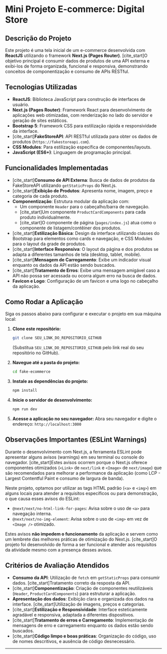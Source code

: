 # Mini Projeto E-commerce: Digital Store

## Descrição do Projeto

Este projeto é uma tela inicial de um e-commerce desenvolvida com **ReactJS** utilizando o framework **Next.js (Pages Router)**. [cite_start]O objetivo principal é consumir dados de produtos de uma API externa e exibi-los de forma organizada, funcional e responsiva, demonstrando conceitos de componentização e consumo de APIs RESTful.

## Tecnologias Utilizadas

* **ReactJS**: Biblioteca JavaScript para construção de interfaces de usuário.
* **Next.js (Pages Router)**: Framework React para desenvolvimento de aplicações web otimizadas, com renderização no lado do servidor e geração de sites estáticos.
* **Bootstrap 5**: Framework CSS para estilização rápida e responsividade da interface.
* [cite_start]**FakeStoreAPI**: API RESTful utilizada para obter os dados de produtos (`https://fakestoreapi.com`).
* **CSS Modules**: Para estilização específica de componentes/layouts.
* **JavaScript (ES6+)**: Linguagem de programação principal.

## Funcionalidades Implementadas

* [cite_start]**Consumo de API Externa**: Busca de dados de produtos da FakeStoreAPI utilizando `getStaticProps` do Next.js.
* [cite_start]**Exibição de Produtos**: Apresenta nome, imagem, preço e categoria de cada produto.
* **Componentização**: Estrutura modular da aplicação com:
    * Um componente `Header` para o cabeçalho/barra de navegação.
    * [cite_start]Um componente `ProductCardComponents` para cada produto individualmente.
    * [cite_start]O componente de página (`pages/index.js`) atua como o componente de listagem/contêiner dos produtos.
* [cite_start]**Estilização Básica**: Design da interface utilizando classes do Bootstrap para elementos como cards e navegação, e CSS Modules para o layout da grade de produtos.
* [cite_start]**Interface Responsiva**: O layout da página e dos produtos se adapta a diferentes tamanhos de tela (desktop, tablet, mobile).
* [cite_start]**Mensagem de Carregamento**: Exibe um indicador visual enquanto os dados da API estão sendo buscados.
* [cite_start]**Tratamento de Erros**: Exibe uma mensagem amigável caso a API não possa ser acessada ou ocorra algum erro na busca de dados.
* **Favicon e Logo**: Configuração de um favicon e uma logo no cabeçalho da aplicação.

## Como Rodar a Aplicação

Siga os passos abaixo para configurar e executar o projeto em sua máquina local:

1.  **Clone este repositório:**
    ```bash
    git clone SEU_LINK_DO_REPOSITORIO_GITHUB
    ```
    (Substitua `SEU_LINK_DO_REPOSITORIO_GITHUB` pelo link real do seu repositório no GitHub).

2.  **Navegue até a pasta do projeto:**
    ```bash
    cd fake-ecommerce
    ```

3.  **Instale as dependências do projeto:**
    ```bash
    npm install
    ```

4.  **Inicie o servidor de desenvolvimento:**
    ```bash
    npm run dev
    ```

5.  **Acesse a aplicação no seu navegador:**
    Abra seu navegador e digite o endereço: `http://localhost:3000`

## Observações Importantes (ESLint Warnings)

Durante o desenvolvimento com Next.js, a ferramenta ESLint pode apresentar alguns avisos (warnings) em seu terminal ou console do navegador. [cite_start]Estes avisos ocorrem porque o Next.js oferece componentes otimizados (`<Link>` de `next/link` e `<Image>` de `next/image`) que são recomendados para melhorar a performance da aplicação (como LCP - Largest Contentful Paint e consumo de largura de banda).

Neste projeto, optamos por utilizar as tags HTML padrão (`<a>` e `<img>`) em alguns locais para atender a requisitos específicos ou para demonstração, o que causa esses avisos do ESLint:

* `@next/next/no-html-link-for-pages`: Avisa sobre o uso de `<a>` para navegação interna.
* `@next/next/no-img-element`: Avisa sobre o uso de `<img>` em vez de `<Image />` otimizado.

Estes avisos **não impedem o funcionamento** da aplicação e servem como um lembrete das melhores práticas de otimização do Next.js. [cite_start]O projeto foi desenvolvido de forma a ser funcional e atender aos requisitos da atividade mesmo com a presença desses avisos.

## Critérios de Avaliação Atendidos

* **Consumo da API**: Utilização de `fetch` em `getStaticProps` para consumir dados. [cite_start]Tratamento correto da resposta da API.
* [cite_start]**Componentização**: Criação de componentes reutilizáveis (`Header`, `ProductCardComponents`) para estruturar a aplicação.
* **Apresentação dos dados**: Exibição clara e organizada dos dados na interface. [cite_start]Utilização de imagens, preços e categorias.
* [cite_start]**Estilização e Responsividade**: Interface esteticamente agradável e responsiva, adaptada a diferentes dispositivos.
* [cite_start]**Tratamento de erros e Carregamento**: Implementação de mensagens de erro e carregamento enquanto os dados estão sendo buscados.
* [cite_start]**Código limpo e boas práticas**: Organização do código, uso de nomes descritivos, e ausência de código desnecessário.

---